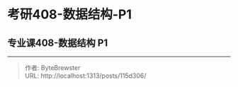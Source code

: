 # 考研408-数据结构-P1


## 专业课408-数据结构 P1

---

> 作者: ByteBrewster  
> URL: http://localhost:1313/posts/115d306/  

